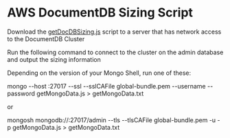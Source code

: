 # AWS DocumentDB Sizing Script

Download the [getDocDBSizing.js](https://raw.githubusercontent.com/itchap/mongodb-guides/main/Sizing%20Scripts/getDocDBSizing.js) script to a server that has network access to the DocumentDB Cluster

Run the following command to connect to the cluster on the admin database and output the sizing information

Depending on the version of your Mongo Shell, run one of these:

mongo --host <hostname>:27017 --ssl --sslCAFile global-bundle.pem --username <username> --password <Password> getMongoData.js > getMongoData.txt

or 

mongosh mongodb://<hostname>:27017/admin --tls --tlsCAFile global-bundle.pem -u <username> -p <password> getMongoData.js > getMongoData.txt


